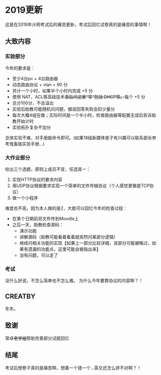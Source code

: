 # 2019更新

这是在2019年计网考试后的痛苦更新，考试后回忆试卷真的是痛苦的事情啊！

## 大致内容

### 实验部分

今年的要求是：

  - 至少4台pc + 4台路由器
  - 动态路由协议 + vlan = 90 分
  - 共计一个小时，如果半个小时内完成 +5 分
  - 使用 NAT，ACL等高级技术~~事后问这里"等"包括 DHCP等。~~每个 +5 分
  - 总分100分，不会溢出
  - 实验后助教可能随机问问题，据说回答失败会扣少量分
  - 每次大概4组在做；实际时间是一个半小时，检查路由器等配置无误后告诉助教开始计时
  - 实验拓扑复杂不加分
  
 总体实验不难，对手册敲命令即可。(如果18级新媒体崽子有兴趣可以联系部长参考鬼畜版实验手册...)
 
 ### 大作业部分
 
 给出三个选题，原则上成员不变，任选其一：

  1. 实现HTTP协议的要求内容
  2. 用UDP协议根据要求实现一个简单的文件传输协议（个人感觉更像是TCP协议）
  3. 做一个小程序
  
难度也不高，因为本人做的是2，大致可以回忆今年的检查过程：
  - 在某个日期前将文件传到Moodle上
  - 之后一天，助教检查源码：
    - 演示功能
    - 讲解源码（助教可能看着看着就突然问某部分逻辑）
    - 继续问相关功能的实现【如果上一部分比较详细，该部分可能被略过，如果有遗漏的功能点，这里可能会被指出来】
    - 没有问题，可以走了
    
### 考试

没什么好说，不怎么简单也不怎么难。
为什么今年要靠协议的内容啊？！

## CREATBY

冬冬。

## 致谢

常卓~~老学姐~~帮助完善部分试题回忆

## 结尾

考试后想卷子真的是痛苦啊，想着一个错一个...英文还怎么拼不对啊？！
